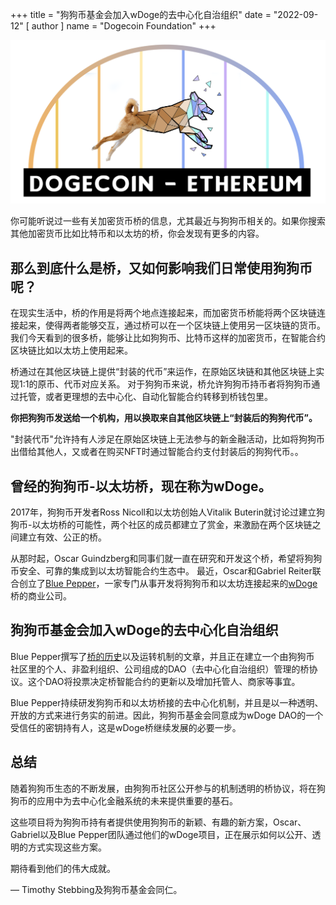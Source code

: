 +++
title = "狗狗币基金会加入wDoge的去中心化自治组织"
date = "2022-09-12"
[ author ]
  name = "Dogecoin Foundation"
+++

<img src="/doge-bridge-logo.png" class='center' width='600'/>

你可能听说过一些有关加密货币桥的信息，尤其最近与狗狗币相关的。如果你搜索其他加密货币比如比特币和以太坊的桥，你会发现有更多的内容。

## 那么到底什么是桥，又如何影响我们日常使用狗狗币呢？

在现实生活中，桥的作用是将两个地点连接起来，而加密货币桥能将两个区块链连接起来，使得两者能够交互，通过桥可以在一个区块链上使用另一区块链的货币。 我们今天看到的很多桥，能够让比如狗狗币、比特币这样的加密货币，在智能合约区块链比如以太坊上使用起来。

桥通过在其他区块链上提供“封装的代币”来运作，在原始区块链和其他区块链上实现1:1的原币、代币对应关系。 对于狗狗币来说，桥允许狗狗币持币者将狗狗币通过托管，或者更理想的去中心化、自动化智能合约转移到桥钱包里。

**你把狗狗币发送给一个机构，用以换取来自其他区块链上“封装后的狗狗代币”。**

"封装代币"允许持有人涉足在原始区块链上无法参与的新金融活动，比如将狗狗币出借给其他人，又或者在购买NFT时通过智能合约支付封装后的狗狗代币。。

## 曾经的狗狗币-以太坊桥，现在称为wDoge。

2017年，狗狗币开发者Ross Nicoll和以太坊创始人Vitalik Buterin就讨论过建立狗狗币-以太坊桥的可能性，两个社区的成员都建立了赏金，来激励在两个区块链之间建立有效、公正的桥。 

从那时起，Oscar Guindzberg和同事们就一直在研究和开发这个桥，希望将狗狗币安全、可靠的集成到以太坊智能合约生态中。
最近，Oscar和Gabriel Reiter联合创立了[Blue Pepper](https://bluepepper.io)，一家专门从事开发将狗狗币和以太坊连接起来的[wDoge](https://wdoge.tech)桥的商业公司。

## 狗狗币基金会加入wDoge的去中心化自治组织

Blue Pepper撰写了[桥的历史](https://medium.com/@bluepepper/doge-eth-bridge-past-present-and-future-89f7623bcab6)以及运转机制的文章，并且正在建立一个由狗狗币
社区里的个人、非盈利组织、公司组成的DAO（去中心化自治组织）管理的桥协议。这个DAO将投票决定桥智能合约的更新以及增加托管人、商家等事宜。

Blue Pepper持续研发狗狗币和以太坊桥接的去中心化机制，并且是以一种透明、开放的方式来进行务实的前进。因此，狗狗币基金会同意成为wDoge DAO的一个受信任的密钥持有人，这是wDoge桥继续发展的必要一步。

## 总结

随着狗狗币生态的不断发展，由狗狗币社区公开参与的机制透明的桥协议，将在狗狗币的应用中为去中心化金融系统的未来提供重要的基石。 

这些项目将为狗狗币持有者提供使用狗狗币的新颖、有趣的新方案，Oscar、Gabriel以及Blue Pepper团队通过他们的wDoge项目，正在展示如何以公开、透明的方式实现这些方案。

期待看到他们的伟大成就。

— Timothy Stebbing及狗狗币基金会同仁。
